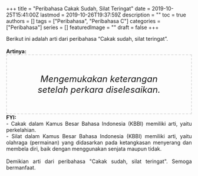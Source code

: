 +++
title = "Peribahasa Cakak Sudah, Silat Teringat"
date = 2019-10-25T15:41:00Z
lastmod = 2019-10-26T19:37:59Z
description = ""
toc = true
authors = []
tags = ["Peribahasa", "Peribahasa C"]
categories = ["Peribahasa"]
series = []
featuredImage = ""
draft = false
+++

<div dir="ltr" style="text-align: left;" trbidi="on"><div style="text-align: justify;">Berikut ini adalah arti dari peribahasa “Cakak sudah, silat teringat”.</div><br /><div style="text-align: justify;"><b>Artinya:</b></div><div style="border: 2px dashed #ddd; font-size: 24px; height: auto; margin: 0 auto; padding: 50px; text-align: center; width: auto;"><i>Mengemukakan keterangan setelah perkara diselesaikan.</i></div><div style="text-align: justify;"><b>FYI:</b><br />- Cakak dalam Kamus Besar Bahasa Indonesia (KBBI) memiliki arti, yaitu perkelahian.<br />- Silat dalam Kamus Besar Bahasa Indonesia (KBBI) memiliki arti, yaitu olahraga (permainan) yang didasarkan pada ketangkasan menyerang dan membela diri, baik dengan menggunakan senjata maupun tidak.<br /><br /></div><div style="text-align: justify;">Demikian arti dari peribahasa "Cakak sudah, silat teringat". Semoga bermanfaat.</div></div>
